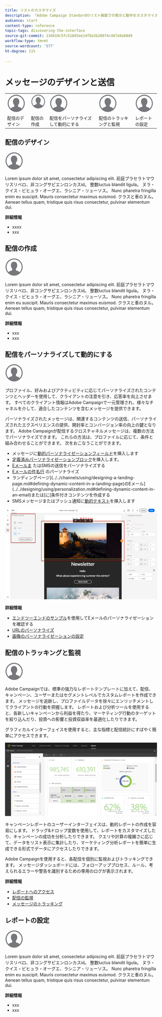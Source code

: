 ```yaml
---
title: リストのカスタマイズ
description: 「Adobe Campaign Standardのリスト画面での表示と動作をカスタマイズする方法（要素の並べ替え、フィルタリング、削除または複製）について説明します。 リスト画面には、1つまたは複数の特定のリソースの要素が表示されます。」
audience: start
content-type: reference
topic-tags: discovering-the-interface
source-git-commit: 13d419c5fc51845ee14f8a3b288f4c467e0a60d9
workflow-type: tm+mt
source-wordcount: '577'
ht-degree: 11%

---
```



# メッセージのデザインと送信

<table>
<tr>
    <td valign="top">
        <a href="../../start/using/work-with-audiences.md"><img width="60px" alt="条件" src="assets/icon_profile.svg"/></a>
    </td>
    <td valign="top">
        <a href="../../api/using/creating-a-service.md"><img width="60px" alt="条件" src="assets/icon_profile.svg"/></a>
    </td>
    <td valign="top">
        <a href="../../api/using/interacting-with-custom-resources.md"><img width="60px" alt="条件" src="assets/icon_profile.svg"/></a>
    </td>
    <td valign="top">
        <a href="../../api/using/interacting-with-marketing-history.md"><img width="60px" alt="条件" src="assets/icon_profile.svg"/></a>
    </td>
    <td valign="top">
        <a href="../../api/using/interacting-with-marketing-history.md"><img width="60px" alt="条件" src="assets/icon_profile.svg"/></a>
    </td>
</tr>
<tr>
<td>配信のデザイン</td>
<td>配信の作成</td>
<td>配信をパーソナライズして動的にする</td>
<td>配信のトラッキングと監視</td>
<td>レポートの設定</td>
</tr>
</table>

## 配信のデザイン

<img width="60px" alt="条件" src="assets/icon_profile.svg"/>

Lorem ipsum dolor sit amet, consectetur adipiscing elit. 前庭プラセラトマウリスリベロ、非コングサピエンロンカスid。 整数luctus blandit ligula。 ヌラ・クイス・ビヒュラ・オーグエ、ラシニア・リューソス。 Nunc pharetra fringilla enim eu suscipit. Mauris consectetur maximus euismod. クラスと車のヌル。 Aenean tellus quam, tristique quis risus consectetur, pulvinar elementum dui.

**詳細情報**

* xxxx
* xxx

## 配信の作成

<img width="60px" alt="条件" src="assets/icon_profile.svg"/>

Lorem ipsum dolor sit amet, consectetur adipiscing elit. 前庭プラセラトマウリスリベロ、非コングサピエンロンカスid。 整数luctus blandit ligula。 ヌラ・クイス・ビヒュラ・オーグエ、ラシニア・リューソス。 Nunc pharetra fringilla enim eu suscipit. Mauris consectetur maximus euismod. クラスと車のヌル。 Aenean tellus quam, tristique quis risus consectetur, pulvinar elementum dui.

**詳細情報**

* xxx
* xxx

## 配信をパーソナライズして動的にする

<img width="60px" alt="条件" src="assets/icon_profile.svg"/>

プロファイル、好みおよびアクティビティに応じてパーソナライズされたコンテンツとヘッダーを使用して、クライアントの注意を引き、応答率を向上させます。 すべてのクライアント情報はAdobe Campaignで一元管理され、様々なチャネルを介して、適合したコンテンツを含むメッセージを提供できます。

パーソナライズされたメッセージは、関連するコンテンツの送信、パーソナライズされたエクスペリエンスの提供、開封率とコンバージョン率の向上の鍵となります。 Adobe Campaignが配信するクロスチャネルメッセージは、複数の方法でパーソナライズできます。 これらの方法は、プロファイルに応じて、条件と組み合わせることができます。 次をおこなうことができます。

* メッセージに[動的パーソナライゼーションフィールド](../../designing/using/personalization.md#inserting-a-personalization-field)を挿入します
* [定義済みパーソナライゼーションブロック](../../designing/using/personalization.md#adding-a-content-block)を挿入します。
* [Eメールま](../../designing/using/subject-line.md) たはSMSの送信をパーソナライズする
* [Eメールの件名行](../../designing/using/subject-line.md) のパーソナライズ
* ランディングページ](../../channels/using/designing-a-landing-page.md#defining-dynamic-content-in-a-landing-page)のEメール](../../designing/using/personalization.md#defining-dynamic-content-in-an-email)または[に[条件付きコンテンツを作成する
* SMSメッセージまたはプッシュ通知に[動的テキスト](../../channels/using/defining-dynamic-text.md)を挿入します

![](assets/delivery_content_43.png)

**詳細情報**

* [エンドツーエンドのサンプル](../../designing/using/personalization.md#example-email-personalization)を使用してEメールのパーソナライゼーションを確認する
* [URLのパーソナライズ](../../designing/using/personalization.md#personalizing-urls)
* [画像のパーソナライゼーションの設定](../../designing/using/personalization.md#personalizing-an-image-source)

## 配信のトラッキングと監視

<img width="60px" alt="条件" src="assets/icon_profile.svg"/>

Adobe Campaignでは、標準の強力なレポートテンプレートに加えて、配信、キャンペーン、ユーザーまたはセグメントレベルでカスタムレポートを作成できます。 メッセージを追跡し、プロファイルデータを徐々にエンリッチメントしてクライアントの行動を把握します。 レポートおよび分析ツールを使用すると、各新しいキャンペーンから利益を得たり、マーケティング行動のターゲットを絞り込んだり、投資への影響と投資収益率を最適化したりできます。

グラフィカルインターフェイスを使用すると、主な指標と配信統計にすばやく簡単にアクセスできます。

![](assets/dynamic_report_intro.png)

キャンペーンレポートのユーザーインターフェイスは、動的レポートの作成を容易にします。 ドラッグ&amp;ドロップ変数を使用して、レポートをカスタマイズしたり、キャンペーンの成功を分析したりできます。 クエリや計算の複雑さに応じて、データをリスト表示に集計したり、マーケティング分析レポートを簡単に生成できる形式でデータにアクセスしたりできます。

Adobe Campaignを使用すると、各配信を個別に監視およびトラッキングできます。 メッセージダッシュボードには、フォローアッププロセス、ルール、考えられるエラーや警告を識別するための専用のログが表示されます。


**詳細情報**

* [レポートへのアクセス](../../reporting/using/about-dynamic-reports.md)
* [配信の監視](../../sending/using/monitoring-a-delivery.md)
* [メッセージのトラッキング](../../sending/using/tracking-messages.md)

## レポートの設定

<img width="60px" alt="条件" src="assets/icon_profile.svg"/>

Lorem ipsum dolor sit amet, consectetur adipiscing elit. 前庭プラセラトマウリスリベロ、非コングサピエンロンカスid。 整数luctus blandit ligula。 ヌラ・クイス・ビヒュラ・オーグエ、ラシニア・リューソス。 Nunc pharetra fringilla enim eu suscipit. Mauris consectetur maximus euismod. クラスと車のヌル。 Aenean tellus quam, tristique quis risus consectetur, pulvinar elementum dui.

**詳細情報**

* xxx
* xxx

